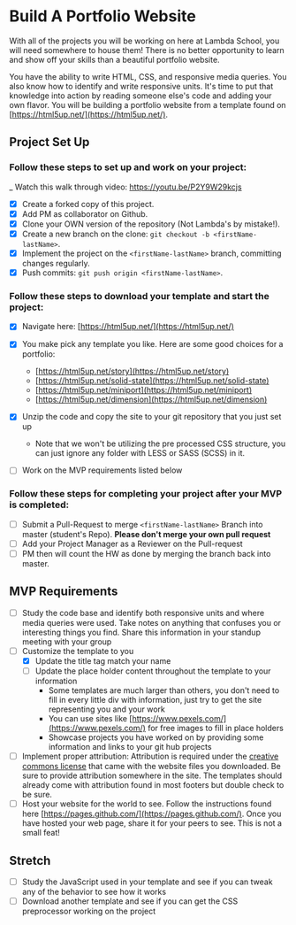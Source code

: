 # Build A Portfolio Website

With all of the projects you will be working on here at Lambda School, you will need somewhere to house them!  There is no better opportunity to learn and show off your skills than a beautiful portfolio website.  

You have the ability to write HTML, CSS, and responsive media queries.  You also know how to identify and write responsive units.  It's time to put that knowledge into action by reading someone else's code and adding your own flavor.  You will be building a portfolio website from a template found on [https://html5up.net/](https://html5up.net/).

## Project Set Up

### Follow these steps to set up and work on your project:

_ Watch this walk through video:  https://youtu.be/P2Y9W29kcjs

- [x] Create a forked copy of this project.
- [x] Add PM as collaborator on Github.
- [x] Clone your OWN version of the repository (Not Lambda's by mistake!).
- [x] Create a new branch on the clone: `git checkout -b <firstName-lastName>`.
- [x] Implement the project on the `<firstName-lastName>` branch, committing changes regularly.
- [x] Push commits: `git push origin <firstName-lastName>`.

### Follow these steps to download your template and start the project:

- [x] Navigate here: [https://html5up.net/](https://html5up.net/)
- [x] You make pick any template you like.  Here are some good choices for a portfolio:
	- [https://html5up.net/story](https://html5up.net/story)
	- [https://html5up.net/solid-state](https://html5up.net/solid-state)
	- [https://html5up.net/miniport](https://html5up.net/miniport)
	- [https://html5up.net/dimension](https://html5up.net/dimension)

- [x] Unzip the code and copy the site to your git repository that you just set up
  * Note that we won't be utilizing the pre processed CSS structure, you can just ignore any folder with LESS or SASS (SCSS) in it.
- [ ] Work on the MVP requirements listed below

### Follow these steps for completing your project after your MVP is completed:

- [ ] Submit a Pull-Request to merge `<firstName-lastName>` Branch into master (student's Repo). **Please don't merge your own pull request**
- [ ] Add your Project Manager as a Reviewer on the Pull-request
- [ ] PM then will count the HW as done by merging the branch back into master.

## MVP Requirements

- [ ] Study the code base and identify both responsive units and where media queries were used.  Take notes on anything that confuses you or interesting things you find.  Share this information in your standup meeting with your group
- [ ] Customize the template to you 
	- [x] Update the title tag match your name
	- [ ] Update the place holder content throughout the template to your information
		* Some templates are much larger than others, you don't need to fill in every little div with information, just try to get the site representing you and your work 
		* You can use sites like [https://www.pexels.com/](https://www.pexels.com/) for free images to fill in place holders
		* Showcase projects you have worked on by providing some information and links to your git hub projects
- [ ] Implement proper attribution: Attribution is required under the [creative commons license](https://html5up.net/license) that came with the website files you downloaded.  Be sure to provide attribution somewhere in the site.  The templates should already come with attribution found in most footers but double check to be sure.
- [ ] Host your website for the world to see. Follow the instructions found here [https://pages.github.com/](https://pages.github.com/).  Once you have hosted your web page, share it for your peers to see.  This is not a small feat!

## Stretch

- [ ] Study the JavaScript used in your template and see if you can tweak any of the behavior to see how it works
- [ ] Download another template and see if you can get the CSS preprocessor working on the project